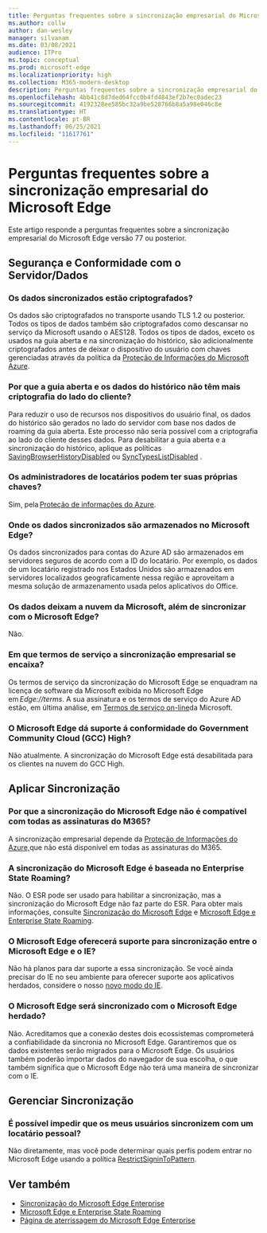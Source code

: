 ```yaml
---
title: Perguntas frequentes sobre a sincronização empresarial do Microsoft Edge
ms.author: collw
author: dan-wesley
manager: silvanam
ms.date: 03/08/2021
audience: ITPro
ms.topic: conceptual
ms.prod: microsoft-edge
ms.localizationpriority: high
ms.collection: M365-modern-desktop
description: Perguntas frequentes sobre a sincronização empresarial do Microsoft Edge.
ms.openlocfilehash: 4bb41c8d7ded64fcc0b4fd4843ef2b7ec0adec23
ms.sourcegitcommit: 4192328ee585bc32a9be528766b8a5a98e046c8e
ms.translationtype: HT
ms.contentlocale: pt-BR
ms.lasthandoff: 06/25/2021
ms.locfileid: "11617761"
---
```

# <a name="microsoft-edge-enterprise-sync-faq"></a>Perguntas frequentes sobre a sincronização empresarial do Microsoft Edge

Este artigo responde a perguntas frequentes sobre a sincronização empresarial do Microsoft Edge versão 77 ou posterior.

## <a name="security-and-serverdata-compliance"></a>Segurança e Conformidade com o Servidor/Dados

### <a name="is-the-synced-data-encrypted"></a>Os dados sincronizados estão criptografados?

Os dados são criptografados no transporte usando TLS 1.2 ou posterior. Todos os tipos de dados também são criptografados como descansar no serviço da Microsoft usando o AES128. Todos os tipos de dados, exceto os usados na guia aberta e na sincronização do histórico, são adicionalmente criptografados antes de deixar o dispositivo do usuário com chaves gerenciadas através da política da [Proteção de Informações do Microsoft Azure](./microsoft-edge-policies.md#restrictsignintopattern).

### <a name="why-dont-open-tab-and-history-data-have-more-client-side-encryption"></a>Por que a guia aberta e os dados do histórico não têm mais criptografia do lado do cliente?

Para reduzir o uso de recursos nos dispositivos do usuário final, os dados do histórico são gerados no lado do servidor com base nos dados de roaming da guia aberta. Este processo não seria possível com a criptografia ao lado do cliente desses dados. Para desabilitar a guia aberta e a sincronização do histórico, aplique as políticas [SavingBrowserHistoryDisabled](./microsoft-edge-policies.md#savingbrowserhistorydisabled) ou [SyncTypesListDisabled](./microsoft-edge-policies.md#synctypeslistdisabled) .

### <a name="can-tenant-admins-bring-their-own-key"></a>Os administradores de locatários podem ter suas próprias chaves?

Sim, pela [Proteção de informações do Azure](https://azure.microsoft.com/services/information-protection/).

### <a name="where-is-microsoft-edge-sync-data-stored"></a>Onde os dados sincronizados são armazenados no Microsoft Edge?

Os dados sincronizados para contas do Azure AD são armazenados em servidores seguros de acordo com a ID do locatário. Por exemplo, os dados de um locatário registrado nos Estados Unidos são armazenados em servidores localizados geograficamente nessa região e aproveitam a mesma solução de armazenamento usada pelos aplicativos do Office.

### <a name="does-the-data-ever-leave-microsofts-cloud-aside-from-syncing-to-microsoft-edge"></a>Os dados deixam a nuvem da Microsoft, além de sincronizar com o Microsoft Edge?

Não.

### <a name="what-terms-of-service-does-enterprise-sync-fall-under"></a>Em que termos de serviço a sincronização empresarial se encaixa?

Os termos de serviço da sincronização do Microsoft Edge se enquadram na licença de software da Microsoft exibida no Microsoft Edge em *Edge://terms*. A sua assinatura e os termos de serviço do Azure AD estão, em última análise, em [Termos de serviço on-line](https://www.microsoft.com/licensing/product-licensing/products)da Microsoft.

### <a name="does-microsoft-edge-support-government-community-cloud-gcc-high-compliance"></a>O Microsoft Edge dá suporte á conformidade do Government Community Cloud (GCC) High?

Não atualmente. A sincronização do Microsoft Edge está desabilitada para os clientes na nuvem do GCC High.

## <a name="applying-sync"></a>Aplicar Sincronização

### <a name="why-isnt-microsoft-edge-sync-supported-in-all-m365-subscriptions"></a>Por que a sincronização do Microsoft Edge não é compatível com todas as assinaturas do M365?

A sincronização empresarial depende da [Proteção de Informações do Azure,](https://azure.microsoft.com/services/information-protection/)que não está disponível em todas as assinaturas do M365.

### <a name="is-microsoft-edge-sync-based-on-enterprise-state-roaming"></a>A sincronização do Microsoft Edge é baseada no Enterprise State Roaming?

Não. O ESR pode ser usado para habilitar a sincronização, mas a sincronização do Microsoft Edge não faz parte do ESR. Para obter mais informações, consulte [Sincronização do Microsoft Edge](/DeployEdge/microsoft-edge-enterprise-sync) e [Microsoft Edge e Enterprise State Roaming](/DeployEdge/microsoft-edge-enterprise-state-roaming).

### <a name="will-microsoft-edge-ever-support-syncing-between-microsoft-edge-and-ie"></a>O Microsoft Edge oferecerá suporte para sincronização entre o Microsoft Edge e o IE?

Não há planos para dar suporte a essa sincronização. Se você ainda precisar do IE no seu ambiente para oferecer suporte aos aplicativos herdados, considere o nosso [novo modo do IE](./edge-ie-mode.md).

### <a name="will-microsoft-edge-sync-with-microsoft-edge-legacy"></a>O Microsoft Edge será sincronizado com o Microsoft Edge herdado?

Não. Acreditamos que a conexão destes dois ecossistemas comprometerá a confiabilidade da sincronia no Microsoft Edge. Garantiremos que os dados existentes serão migrados para o Microsoft Edge. Os usuários também poderão importar dados do navegador de sua escolha, o que também significa que o Microsoft Edge não terá uma maneira de sincronizar com o IE.

## <a name="managing-sync"></a>Gerenciar Sincronização

### <a name="is-it-possible-to-stop-my-users-from-syncing-with-a-personal-tenant"></a>É possível impedir que os meus usuários sincronizem com um locatário pessoal?

Não diretamente, mas você pode determinar quais perfis podem entrar no Microsoft Edge usando a política [RestrictSigninToPattern](./microsoft-edge-policies.md#restrictsignintopattern).

## <a name="see-also"></a>Ver também

- [Sincronização do Microsoft Edge Enterprise](microsoft-edge-enterprise-sync.md)
- [Microsoft Edge e Enterprise State Roaming](microsoft-edge-enterprise-state-roaming.md)
- [Página de aterrissagem do Microsoft Edge Enterprise](https://aka.ms/EdgeEnterprise)